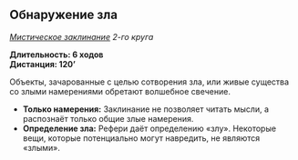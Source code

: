 ## Обнаружение зла

*[Мистическое заклинание](../arcane.md) 2-го круга*

**Длительность: 6 ходов**  
**Дистанция: 120’**

Объекты, зачарованные с целью сотворения зла, или живые существа со злыми намерениями обретают волшебное свечение.

- **Только намерения:** Заклинание не позволяет читать мысли, а распознаёт только общие злые намерения.
- **Определение зла:** Рефери даёт определению «злу». Некоторые вещи, которые потенциально могут навредить, не являются «злыми».